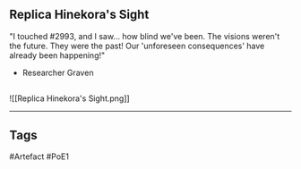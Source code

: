 ## Replica Hinekora's Sight
"I touched #2993, and I saw... how blind we've been. The visions weren't the future. They were the past! Our 'unforeseen consequences' have already been happening!"
- Researcher Graven
##
![[Replica Hinekora's Sight.png]]

---
## Tags
#Artefact
#PoE1
